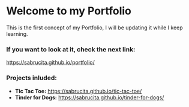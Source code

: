 # Welcome to my Portfolio

This is the first concept of my Portfolio, I will be updating it while I keep learning.

### If you want to look at it, check the next link:
https://sabrucita.github.io/portfolio/

### Projects inluded:

- **Tic Tac Toe:** https://sabrucita.github.io/tic-tac-toe/
- **Tinder for Dogs:** https://sabrucita.github.io/tinder-for-dogs/